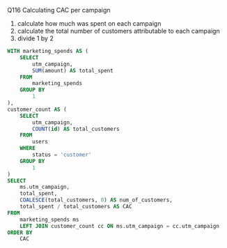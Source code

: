 Q116 Calculating CAC per campaign
1. calculate how much was spent on each campaign
2. calculate the total number of customers attributable to each campaign
3. divide 1 by 2


```sql
WITH marketing_spends AS (
	SELECT
		utm_campaign,
		SUM(amount) AS total_spent
	FROM
		marketing_spends
	GROUP BY
		1
),
customer_count AS (
	SELECT
		utm_campaign,
		COUNT(id) AS total_customers
	FROM
		users
	WHERE
		status = 'customer'
	GROUP BY
		1
)
SELECT
	ms.utm_campaign,
	total_spent,
	COALESCE(total_customers, 0) AS num_of_customers,
	total_spent / total_customers AS CAC
FROM
	marketing_spends ms
	LEFT JOIN customer_count cc ON ms.utm_campaign = cc.utm_campaign
ORDER BY
	CAC
```